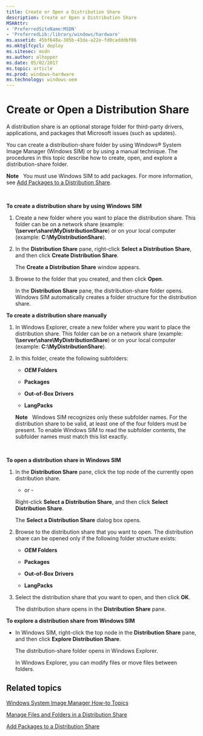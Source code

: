 ```yaml
---
title: Create or Open a Distribution Share
description: Create or Open a Distribution Share
MSHAttr:
- 'PreferredSiteName:MSDN'
- 'PreferredLib:/library/windows/hardware'
ms.assetid: 45bf648a-305b-43da-a22e-fd0cadddbf06
ms.mktglfcycl: deploy
ms.sitesec: msdn
ms.author: alhopper
ms.date: 05/02/2017
ms.topic: article
ms.prod: windows-hardware
ms.technology: windows-oem
---
```


# Create or Open a Distribution Share


A distribution share is an optional storage folder for third-party drivers, applications, and packages that Microsoft issues (such as updates).

You can create a distribution-share folder by using Windows® System Image Manager (Windows SIM) or by using a manual technique. The procedures in this topic describe how to create, open, and explore a distribution-share folder.

**Note**  
You must use Windows SIM to add packages. For more information, see [Add Packages to a Distribution Share](add-packages-to-a-distribution-share.md).

 

**To create a distribution share by using Windows SIM**

1.  Create a new folder where you want to place the distribution share. This folder can be on a network share (example: **\\\\server\\share\\MyDistributionShare**) or on your local computer (example: **C:\\MyDistributionShare**).

2.  In the **Distribution Share** pane, right-click **Select a Distribution Share**, and then click **Create Distribution Share**.

    The **Create a Distribution Share** window appears.

3.  Browse to the folder that you created, and then click **Open**.

    In the **Distribution Share** pane, the distribution-share folder opens. Windows SIM automatically creates a folder structure for the distribution share.

**To create a distribution share manually**

1.  In Windows Explorer, create a new folder where you want to place the distribution share. This folder can be on a network share (example: **\\\\server\\share\\MyDistributionShare**) or on your local computer (example: **C:\\MyDistributionShare**).

2.  In this folder, create the following subfolders:

    -   **$OEM$ Folders**

    -   **Packages**

    -   **Out-of-Box Drivers**

    -   **LangPacks**

    **Note**  
    Windows SIM recognizes only these subfolder names. For the distribution share to be valid, at least one of the four folders must be present. To enable Windows SIM to read the subfolder contents, the subfolder names must match this list exactly.

     

**To open a distribution share in Windows SIM**

1.  In the **Distribution Share** pane, click the top node of the currently open distribution share.

    - or -

    Right-click **Select a Distribution Share**, and then click **Select Distribution Share**.

    The **Select a Distribution Share** dialog box opens.

2.  Browse to the distribution share that you want to open. The distribution share can be opened only if the following folder structure exists:

    -   **$OEM$ Folders**

    -   **Packages**

    -   **Out-of-Box Drivers**

    -   **LangPacks**

3.  Select the distribution share that you want to open, and then click **OK**.

    The distribution share opens in the **Distribution Share** pane.

**To explore a distribution share from Windows SIM**

-   In Windows SIM, right-click the top node in the **Distribution Share** pane, and then click **Explore Distribution Share**.

    The distribution-share folder opens in Windows Explorer.

    In Windows Explorer, you can modify files or move files between folders.

## Related topics


[Windows System Image Manager How-to Topics](windows-system-image-manager-how-to-topics.md)

[Manage Files and Folders in a Distribution Share](manage-files-and-folders-in-a-distribution-share.md)

[Add Packages to a Distribution Share](add-packages-to-a-distribution-share.md)

 

 







